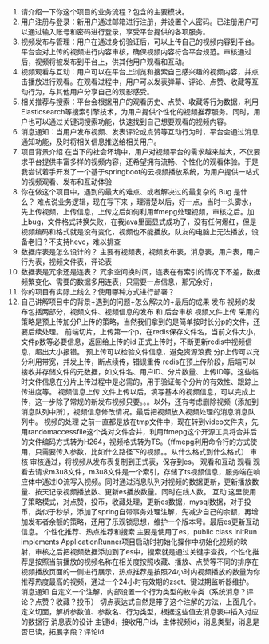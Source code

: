 1. 请介绍一下你这个项目的业务流程？包含的主要模块。
1. 用户注册与登录：新用户通过邮箱进行注册，并设置个人密码。已注册用户可以通过输入账号和密码进行登录，享受平台提供的各项服务。
2. 视频发布与管理：用户在通过身份验证后，可以上传自己的视频内容到平台。平台会对上传的视频进行内容审核，确保视频内容符合平台规范。审核通过后，视频将被发布到平台上，供其他用户观看和互动。
3. 视频观看与互动：用户可以在平台上浏览和搜索自己感兴趣的视频内容，并点击播放进行观看。在观看过程中，用户可以发表弹幕、评论、点赞、收藏等互动行为，与其他用户分享自己的观影感受。
4. 相关推荐与搜索：平台会根据用户的观看历史、点赞、收藏等行为数据，利用Elasticsearch等搜索引擎技术，为用户提供个性化的视频推荐服务。同时，用户也可以通过关键词搜索功能，快速找到自己想要观看的视频内容。
5. 消息通知：当用户发布视频、发表评论或点赞等互动行为时，平台会通过消息通知功能，及时将相关信息推送给相关用户。
2. 项目背景介绍
在当下的社会坏境中，用户对视频平台的需求越来越大，不仅要求平台提供丰富多样的视频内容，还希望拥有流畅、个性化的观看体验。于是我尝试着手开发了一个基于springboot的云视频播放系统，为用户提供一站式的视频观看、发布和互动体验
3. 你在做这个项目中，遇到的最大的难点、或者解决过的最复杂的 Bug 是什么？
难点说业务逻辑，现在写下来 ，理清楚以后，好一点，当时一头雾水，先上传视频，上传信息，上传之后如何利用ffmepg处理视频，审核之后。加上bug，文件格式转换失败，在我java里面显式成功了，没有任何爆红，但是视频编码和格式就是没有变化，视频也不能播放，队友的电脑上无法播放，设备老旧？不支持hevc，难以排查
4. 数据库表是怎么设计的？
主要有视频表，视频发布表，消息表，用户表，用户行为表，视频文件表，评论表
5. 数据表是冗余还是连表？
冗余空间换时间，连表在有索引的情况下不差，数据频繁变化、需要的数据多用连表，只需要一点信息，那冗余好，
6. 你的项目有实际上线么？使用哪种方式进行部署？
7. 自己讲解项目中的背景+遇到的问题+怎么解决的+最后的成果
发布
视频的发布包括两部分，视频文件、视频信息的发布 和 后台审核
视频文件上传
采用的策略是预上传加分P上传的策略，当然我们拿到的是简单按时长分p的文件，还要后续处理。
前端切片，上传第一个p，在redis保存文件名，当前文件大小，文件p数等必要信息，返回给上传的id
正式上传时，不断更新redis中视频信息，超出大小报错。
预上传可以检验文件信息，避免资源浪费
分p上传可以充分利用带宽，并发上传，断点续传，错误重传
redis在预上传阶段，后端可以接收并存储文件的元数据，如文件名、用户ID、分片数量、上传ID等。这些临时文件信息在分片上传过程中是必需的，用于验证每个分片的有效性、跟踪上传进度等。
视频信息上传
文件上传以后，填写基本的视频信息，可以完成上传，这一步除了常规的新发布视频只要。。。以外，还有考虑删除视频（添加到消息队列中所），视频信息修改情况。最后把视频放入视频处理的消息消息队列中。
视频的处理
之前一直都是放在tmp文件中，现在转到video文件夹，先用randomaccessfile这个类对文件合并，利用ffmepg这个开源工具将合并后的文件编码方式转为H264，视频格式转为TS。（ffmepg利用命令行的方式使用，只需要传入参数，比如什么路径下的视频。。从什么格式到什么格式）
审核
审核通过，将视频从发布表复制到正式表，保存到es。
观看和互动
观看
观看去请求m3u8文件，m3u8文件是一个索引，存储了ts视频信息，服务端在响应体中通过IO流写入视频。同时通过消息队列对视频的数据更新，更新播放数量、按天记录视频播放数、更新es播放数量。同时在线人数。
互动
这里使用了策略模式，对点赞，投币，收藏处理，更新es数据，mysql数据，对于投币，类似于秒杀，添加了spring自带事务处理注解，先减少自己的余额，再增加发布者余额的策略，还用了乐观锁思想，维护一个版本号。最后es更新互动信息。
个性化推荐、热点推荐和搜索
主要是使用了es，public class InitRun implements ApplicationRunner项目启动时初始化操作中初始化视频的映射，审核之后把视频数据添加到了es中，搜索就是通过关键字查找，个性化推荐是按照当前播放的视频名称在相关度按照收藏、播放、点赞等不同的排序在视频播放页面的一侧进行展示，热点推荐是按照24小时内视频播放的数量为你推荐热度最高的视频，通过一个24小时有效期的zset、键过期监听器维护。
消息通知
自定义一个注解，内部设置一个行为类型的枚举类（系统消息？评论？点赞？收藏？投币）
切点表达式自然是带了这个注解的方法，上面几个。
定义切面，解析参数值、参数名、行为类型，根据这些值去消息表中插入对应的数据行
消息表的设计 主键id，接收用户id，主体视频id，消息类型，消息是否已读，拓展字段？评论id
